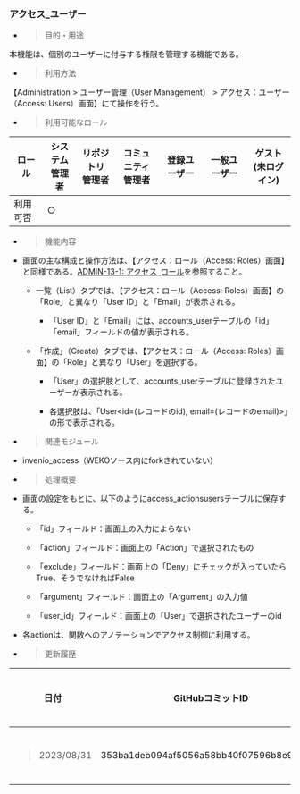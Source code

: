 ### アクセス\_ユーザー

  - > 目的・用途

本機能は、個別のユーザーに付与する権限を管理する機能である。

  - > 利用方法

【Administration \> ユーザー管理（User Management） \> アクセス：ユーザー（Access: Users）画面】にて操作を行う。

  - > 利用可能なロール

<table>
<thead>
<tr class="header">
<th>ロール</th>
<th>システム<br />
管理者</th>
<th>リポジトリ<br />
管理者</th>
<th>コミュニティ<br />
管理者</th>
<th>登録ユーザー</th>
<th>一般ユーザー</th>
<th>ゲスト<br />
(未ログイン)</th>
</tr>
</thead>
<tbody>
<tr class="odd">
<td>利用可否</td>
<td>○</td>
<td></td>
<td></td>
<td></td>
<td></td>
<td></td>
</tr>
</tbody>
</table>

  - > 機能内容

<!-- end list -->

  - 画面の主な構成と操作方法は、【アクセス：ロール（Access: Roles）画面】と同様である。[ADMIN-13-1: アクセス\_ロール](\\l)を参照すること。
    
      - 一覧（List）タブでは、【アクセス：ロール（Access: Roles）画面】の「Role」と異なり「User ID」と「Email」が表示される。
        
          - 「User ID」と「Email」には、accounts\_userテーブルの「id」「email」フィールドの値が表示される。
    
      - 「作成」（Create）タブでは、【アクセス：ロール（Access: Roles）画面】の「Role」と異なり「User」を選択する。
        
          - 「User」の選択肢として、accounts\_userテーブルに登録されたユーザーが表示される。
        
          - 各選択肢は、「User\<id=(レコードのid), email=(レコードのemail)\>」の形で表示される。

<!-- end list -->

  - > 関連モジュール

<!-- end list -->

  - invenio\_access（WEKOソース内にforkされていない）

<!-- end list -->

  - > 処理概要

<!-- end list -->

  - 画面の設定をもとに、以下のようにaccess\_actionsusersテーブルに保存する。
    
      - 「id」フィールド：画面上の入力によらない
    
      - 「action」フィールド：画面上の「Action」で選択されたもの
    
      - 「exclude」フィールド：画面上の「Deny」にチェックが入っていたらTrue、そうでなければFalse
    
      - 「argument」フィールド：画面上の「Argument」の入力値
    
      - 「user\_id」フィールド：画面上の「User」で選択されたユーザーのid

  - 各actionは、関数へのアノテーションでアクセス制御に利用する。

<!-- end list -->

  - > 更新履歴

<table>
<thead>
<tr class="header">
<th>日付</th>
<th>GitHubコミットID</th>
<th>更新内容</th>
</tr>
</thead>
<tbody>
<tr class="odd">
<td><blockquote>
<p>2023/08/31</p>
</blockquote></td>
<td>353ba1deb094af5056a58bb40f07596b8e95a562</td>
<td>初版作成</td>
</tr>
</tbody>
</table>
